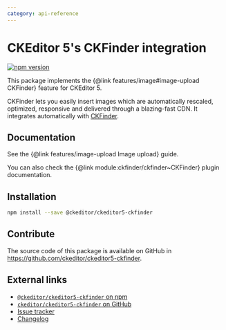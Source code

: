 ```yaml
---
category: api-reference
---
```


# CKEditor 5's CKFinder integration

[![npm version](https://badge.fury.io/js/%40ckeditor%2Fckeditor5-ckfinder.svg)](https://www.npmjs.com/package/@ckeditor/ckeditor5-ckfinder)

This package implements the {@link features/image#image-upload CKFinder} feature for CKEditor 5.

CKFinder lets you easily insert images which are automatically rescaled, optimized, responsive and delivered through a blazing-fast CDN. It integrates automatically with [CKFinder](https://ckeditor.com/ckfinder/).

## Documentation

See the {@link features/image-upload Image upload} guide.

You can also check the {@link module:ckfinder/ckfinder~CKFinder} plugin documentation.

## Installation

```bash
npm install --save @ckeditor/ckeditor5-ckfinder
```

## Contribute

The source code of this package is available on GitHub in https://github.com/ckeditor/ckeditor5-ckfinder.

## External links

* [`@ckeditor/ckeditor5-ckfinder` on npm](https://www.npmjs.com/package/@ckeditor/ckeditor5-ckfinder)
* [`ckeditor/ckeditor5-ckfinder` on GitHub](https://github.com/ckeditor/ckeditor5-ckfinder)
* [Issue tracker](https://github.com/ckeditor/ckeditor5-ckfinder/issues)
* [Changelog](https://github.com/ckeditor/ckeditor5-ckfinder/blob/master/CHANGELOG.md)
